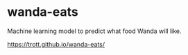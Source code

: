 # wanda-eats
Machine learning model to predict what food Wanda will like.

https://trott.github.io/wanda-eats/
